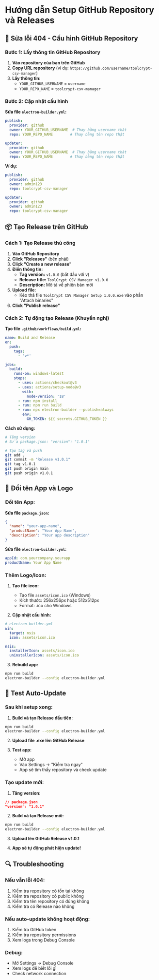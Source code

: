 # Hướng dẫn Setup GitHub Repository và Releases

## 🔧 **Sửa lỗi 404 - Cấu hình GitHub Repository**

### **Bước 1: Lấy thông tin GitHub Repository**

1. **Vào repository của bạn trên GitHub**
2. **Copy URL repository** (ví dụ: `https://github.com/username/toolcrypt-csv-manager`)
3. **Lấy thông tin:**
   - `YOUR_GITHUB_USERNAME` = `username`
   - `YOUR_REPO_NAME` = `toolcrypt-csv-manager`

### **Bước 2: Cập nhật cấu hình**

**Sửa file `electron-builder.yml`:**
```yaml
publish:
  provider: github
  owner: YOUR_GITHUB_USERNAME  # Thay bằng username thật
  repo: YOUR_REPO_NAME        # Thay bằng tên repo thật

updater:
  provider: github
  owner: YOUR_GITHUB_USERNAME  # Thay bằng username thật
  repo: YOUR_REPO_NAME        # Thay bằng tên repo thật
```

**Ví dụ:**
```yaml
publish:
  provider: github
  owner: admin123
  repo: toolcrypt-csv-manager

updater:
  provider: github
  owner: admin123
  repo: toolcrypt-csv-manager
```

## 📦 **Tạo Release trên GitHub**

### **Cách 1: Tạo Release thủ công**

1. **Vào GitHub Repository**
2. **Click "Releases"** (bên phải)
3. **Click "Create a new release"**
4. **Điền thông tin:**
   - **Tag version:** `v1.0.0` (bắt đầu với v)
   - **Release title:** `ToolCrypt CSV Manager v1.0.0`
   - **Description:** Mô tả về phiên bản mới
5. **Upload file:**
   - Kéo thả file `ToolCrypt CSV Manager Setup 1.0.0.exe` vào phần "Attach binaries"
6. **Click "Publish release"**

### **Cách 2: Tự động tạo Release (Khuyến nghị)**

**Tạo file `.github/workflows/build.yml`:**
```yaml
name: Build and Release
on:
  push:
    tags:
      - 'v*'

jobs:
  build:
    runs-on: windows-latest
    steps:
      - uses: actions/checkout@v3
      - uses: actions/setup-node@v3
        with:
          node-version: '18'
      - run: npm install
      - run: npm run build
      - run: npx electron-builder --publish=always
        env:
          GH_TOKEN: ${{ secrets.GITHUB_TOKEN }}
```

**Cách sử dụng:**
```bash
# Tăng version
# Sửa package.json: "version": "1.0.1"

# Tạo tag và push
git add .
git commit -m "Release v1.0.1"
git tag v1.0.1
git push origin main
git push origin v1.0.1
```

## 🎨 **Đổi tên App và Logo**

### **Đổi tên App:**

**Sửa file `package.json`:**
```json
{
  "name": "your-app-name",
  "productName": "Your App Name",
  "description": "Your app description"
}
```

**Sửa file `electron-builder.yml`:**
```yaml
appId: com.yourcompany.yourapp
productName: Your App Name
```

### **Thêm Logo/Icon:**

1. **Tạo file icon:**
   - Tạo file `assets/icon.ico` (Windows)
   - Kích thước: 256x256px hoặc 512x512px
   - Format: .ico cho Windows

2. **Cập nhật cấu hình:**
```yaml
# electron-builder.yml
win:
  target: nsis
  icon: assets/icon.ico

nsis:
  installerIcon: assets/icon.ico
  uninstallerIcon: assets/icon.ico
```

3. **Rebuild app:**
```bash
npm run build
electron-builder --config electron-builder.yml
```

## 🚀 **Test Auto-Update**

### **Sau khi setup xong:**

1. **Build và tạo Release đầu tiên:**
```bash
npm run build
electron-builder --config electron-builder.yml
```

2. **Upload file .exe lên GitHub Release**

3. **Test app:**
   - Mở app
   - Vào Settings → "Kiểm tra ngay"
   - App sẽ tìm thấy repository và check update

### **Tạo update mới:**

1. **Tăng version:**
```json
// package.json
"version": "1.0.1"
```

2. **Build và tạo Release mới:**
```bash
npm run build
electron-builder --config electron-builder.yml
```

3. **Upload lên GitHub Release v1.0.1**

4. **App sẽ tự động phát hiện update!**

## 🔍 **Troubleshooting**

### **Nếu vẫn lỗi 404:**
1. Kiểm tra repository có tồn tại không
2. Kiểm tra repository có public không
3. Kiểm tra tên repository có đúng không
4. Kiểm tra có Release nào không

### **Nếu auto-update không hoạt động:**
1. Kiểm tra GitHub token
2. Kiểm tra repository permissions
3. Xem logs trong Debug Console

### **Debug:**
- Mở Settings → Debug Console
- Xem logs để biết lỗi gì
- Check network connection
